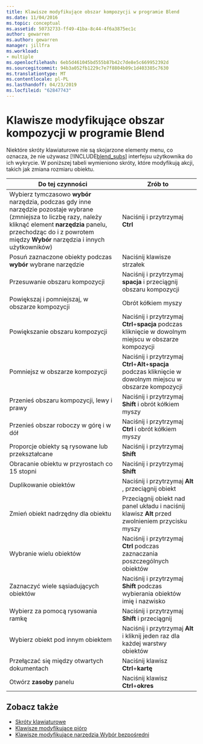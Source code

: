 ```yaml
---
title: Klawisze modyfikujące obszar kompozycji w programie Blend
ms.date: 11/04/2016
ms.topic: conceptual
ms.assetid: 50732733-ff49-41ba-8c44-4f6a3875ec1c
author: gewarren
ms.author: gewarren
manager: jillfra
ms.workload:
- multiple
ms.openlocfilehash: 6eb5d461045bd555b87b42c7de8e5c669952392d
ms.sourcegitcommit: 94b3a052fb1229c7e7f8804b09c1d403385c7630
ms.translationtype: MT
ms.contentlocale: pl-PL
ms.lasthandoff: 04/23/2019
ms.locfileid: "62847743"
---
```

# <a name="artboard-modifier-keys-in-blend"></a>Klawisze modyfikujące obszar kompozycji w programie Blend
Niektóre skróty klawiaturowe nie są skojarzone elementy menu, co oznacza, że nie używasz [!INCLUDE[blend_subs](../debugger/includes/blend_subs_md.md)] interfejsu użytkownika do ich wykrycie. W poniższej tabeli wymieniono skróty, które modyfikują akcji, takich jak zmiana rozmiaru obiektu.

|Do tej czynności|Zrób to|
| - |-------------|
|Wybierz tymczasowo **wybór** narzędzia, podczas gdy inne narzędzie pozostaje wybrane (zmniejsza to liczbę razy, należy kliknąć element **narzędzia** panelu, przechodząc do i z powrotem między  **Wybór** narzędzia i innych użytkowników)|Naciśnij i przytrzymaj **Ctrl**|
|Posuń zaznaczone obiekty podczas **wybór** wybrane narzędzie|Naciśnij klawisze strzałek|
|Przesuwanie obszaru kompozycji|Naciśnij i przytrzymaj **spacja** i przeciągnij obszaru kompozycji|
|Powiększaj i pomniejszaj, w obszarze kompozycji|Obrót kółkiem myszy|
|Powiększanie obszaru kompozycji|Naciśnij i przytrzymaj **Ctrl**+**spacja** podczas kliknięcie w dowolnym miejscu w obszarze kompozycji|
|Pomniejsz w obszarze kompozycji|Naciśnij i przytrzymaj **Ctrl**+**Alt**+**spacja** podczas kliknięcie w dowolnym miejscu w obszarze kompozycji|
|Przenieś obszaru kompozycji, lewy i prawy|Naciśnij i przytrzymaj **Shift** i obrót kółkiem myszy|
|Przenieś obszar roboczy w górę i w dół|Naciśnij i przytrzymaj **Ctrl** i obrót kółkiem myszy|
|Proporcje obiekty są rysowane lub przekształcane|Naciśnij i przytrzymaj **Shift**|
|Obracanie obiektu w przyrostach co 15 stopni|Naciśnij i przytrzymaj **Shift**|
|Duplikowanie obiektów|Naciśnij i przytrzymaj **Alt** , przeciągnij obiekt|
|Zmień obiekt nadrzędny dla obiektu|Przeciągnij obiekt nad panel układu i naciśnij klawisz **Alt** przed zwolnieniem przycisku myszy|
|Wybranie wielu obiektów|Naciśnij i przytrzymaj **Ctrl** podczas zaznaczania poszczególnych obiektów|
|Zaznaczyć wiele sąsiadujących obiektów|Naciśnij i przytrzymaj **Shift** podczas wybierania obiektów imię i nazwisko|
|Wybierz za pomocą rysowania ramkę|Naciśnij i przytrzymaj **Shift** i przeciągnij|
|Wybierz obiekt pod innym obiektem|Naciśnij i przytrzymaj **Alt** i kliknij jeden raz dla każdej warstwy obiektów|
|Przełączać się między otwartych dokumentach|Naciśnij klawisz **Ctrl**+**kartę**|
|Otwórz **zasoby** panelu|Naciśnij klawisz **Ctrl**+**okres**|

## <a name="see-also"></a>Zobacz także

- [Skróty klawiaturowe](../designers/keyboard-shortcuts-in-blend.md)
- [Klawisze modyfikujące pióro](../designers/pen-tool-modifier-keys-in-blend.md)
- [Klawisze modyfikujące narzędzia Wybór bezpośredni](../designers/direct-selection-tool-modifier-keys-in-blend.md)
